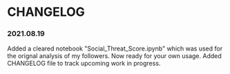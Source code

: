 # CHANGELOG

### 2021.08.19
Added a cleared notebook "Social_Threat_Score.ipynb" which was used for the orignal analysis of my followers. Now ready for your own usage.
Added CHANGELOG file to track upcoming work in progress.
